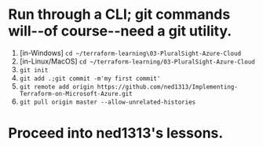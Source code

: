 # Run through a CLI; git commands will--of course--need a git utility.

1. [in-Windows] `cd ~/terraform-learning\03-PluralSight-Azure-Cloud`
1. [in-Linux/MacOS] `cd ~/terraform-learning/03-PluralSight-Azure-Cloud`
2. `git init`
3. `git add .;git commit -m'my first commit'`
4. `git remote add origin https://github.com/ned1313/Implementing-Terraform-on-Microsoft-Azure.git`
5. `git pull origin master --allow-unrelated-histories`

# Proceed into ned1313's lessons.